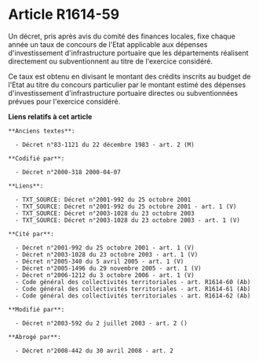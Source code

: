 # Article R1614-59

Un décret, pris après avis du comité des finances locales, fixe chaque année un taux de concours de l'Etat applicable aux
dépenses d'investissement d'infrastructure portuaire que les départements réalisent directement ou subventionnent au titre de
l'exercice considéré.

Ce taux est obtenu en divisant le montant des crédits inscrits au budget de l'Etat au titre du concours particulier par le
montant estimé des dépenses d'investissement d'infrastructure portuaire directes ou subventionnées prévues pour l'exercice
considéré.

**Liens relatifs à cet article**

	**Anciens textes**:

	  - Décret n°83-1121 du 22 décembre 1983 - art. 2 (M)

	**Codifié par**:

	  - Décret n°2000-318 2000-04-07

	**Liens**:

	  - TXT_SOURCE: Décret n°2001-992 du 25 octobre 2001
	  - TXT_SOURCE: Décret n°2001-992 du 25 octobre 2001 - art. 1 (V)
	  - TXT_SOURCE: Décret n°2003-1028 du 23 octobre 2003
	  - TXT_SOURCE: Décret n°2003-1028 du 23 octobre 2003 - art. 1 (V)

	**Cité par**:

	  - Décret n°2001-992 du 25 octobre 2001 - art. 1 (V)
	  - Décret n°2003-1028 du 23 octobre 2003 - art. 1 (V)
	  - Décret n°2005-340 du 5 avril 2005 - art. 1 (V)
	  - Décret n°2005-1496 du 29 novembre 2005 - art. 1 (V)
	  - Décret n°2006-1212 du 3 octobre 2006 - art. 1 (V)
	  - Code général des collectivités territoriales - art. R1614-60 (Ab)
	  - Code général des collectivités territoriales - art. R1614-61 (Ab)
	  - Code général des collectivités territoriales - art. R1614-62 (Ab)

	**Modifié par**:

	  - Décret n°2003-592 du 2 juillet 2003 - art. 2 ()

	**Abrogé par**:

	  - Décret n°2008-442 du 30 avril 2008 - art. 2
